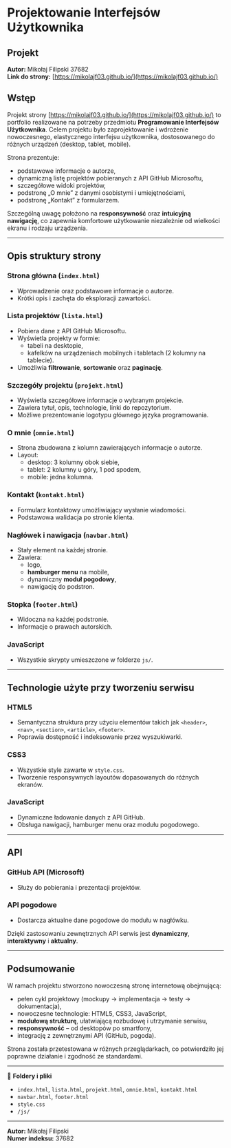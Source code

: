 # Projektowanie Interfejsów Użytkownika

## Projekt

**Autor:** Mikołaj Filipski 37682  
**Link do strony:** [https://mikolajf03.github.io/](https://mikolajf03.github.io/)

## Wstęp

Projekt strony [https://mikolajf03.github.io/](https://mikolajf03.github.io/) to portfolio realizowane na potrzeby przedmiotu **Programowanie Interfejsów Użytkownika**. Celem projektu było zaprojektowanie i wdrożenie nowoczesnego, elastycznego interfejsu użytkownika, dostosowanego do różnych urządzeń (desktop, tablet, mobile).

Strona prezentuje:
- podstawowe informacje o autorze,
- dynamiczną listę projektów pobieranych z API GitHub Microsoftu,
- szczegółowe widoki projektów,
- podstronę „O mnie” z danymi osobistymi i umiejętnościami,
- podstronę „Kontakt” z formularzem.

Szczególną uwagę położono na **responsywność** oraz **intuicyjną nawigację**, co zapewnia komfortowe użytkowanie niezależnie od wielkości ekranu i rodzaju urządzenia.

---

## Opis struktury strony

### Strona główna (`index.html`)
- Wprowadzenie oraz podstawowe informacje o autorze.
- Krótki opis i zachęta do eksploracji zawartości.

### Lista projektów (`lista.html`)
- Pobiera dane z API GitHub Microsoftu.
- Wyświetla projekty w formie:
  - tabeli na desktopie,
  - kafelków na urządzeniach mobilnych i tabletach (2 kolumny na tablecie).
- Umożliwia **filtrowanie**, **sortowanie** oraz **paginację**.

### Szczegóły projektu (`projekt.html`)
- Wyświetla szczegółowe informacje o wybranym projekcie.
- Zawiera tytuł, opis, technologie, linki do repozytorium.
- Możliwe prezentowanie logotypu głównego języka programowania.

### O mnie (`omnie.html`)
- Strona zbudowana z kolumn zawierających informacje o autorze.
- Layout:
  - desktop: 3 kolumny obok siebie,
  - tablet: 2 kolumny u góry, 1 pod spodem,
  - mobile: jedna kolumna.

### Kontakt (`kontakt.html`)
- Formularz kontaktowy umożliwiający wysłanie wiadomości.
- Podstawowa walidacja po stronie klienta.

### Nagłówek i nawigacja (`navbar.html`)
- Stały element na każdej stronie.
- Zawiera:
  - logo,
  - **hamburger menu** na mobile,
  - dynamiczny **moduł pogodowy**,
  - nawigację do podstron.

### Stopka (`footer.html`)
- Widoczna na każdej podstronie.
- Informacje o prawach autorskich.

### JavaScript
- Wszystkie skrypty umieszczone w folderze `js/`.

---

## Technologie użyte przy tworzeniu serwisu

### HTML5
- Semantyczna struktura przy użyciu elementów takich jak `<header>`, `<nav>`, `<section>`, `<article>`, `<footer>`.
- Poprawia dostępność i indeksowanie przez wyszukiwarki.

### CSS3
- Wszystkie style zawarte w `style.css`.
- Tworzenie responsywnych layoutów dopasowanych do różnych ekranów.

### JavaScript
- Dynamiczne ładowanie danych z API GitHub.
- Obsługa nawigacji, hamburger menu oraz modułu pogodowego.

---

## API

### GitHub API (Microsoft)
- Służy do pobierania i prezentacji projektów.

### API pogodowe
- Dostarcza aktualne dane pogodowe do modułu w nagłówku.

Dzięki zastosowaniu zewnętrznych API serwis jest **dynamiczny**, **interaktywny** i **aktualny**.

---

## Podsumowanie

W ramach projektu stworzono nowoczesną stronę internetową obejmującą:
- pełen cykl projektowy (mockupy → implementacja → testy → dokumentacja),
- nowoczesne technologie: HTML5, CSS3, JavaScript,
- **modułową strukturę**, ułatwiającą rozbudowę i utrzymanie serwisu,
- **responsywność** – od desktopów po smartfony,
- integrację z zewnętrznymi API (GitHub, pogoda).

Strona została przetestowana w różnych przeglądarkach, co potwierdziło jej poprawne działanie i zgodność ze standardami.

---

📁 **Foldery i pliki**
- `index.html`, `lista.html`, `projekt.html`, `omnie.html`, `kontakt.html`
- `navbar.html`, `footer.html`
- `style.css`
- `/js/`

---

**Autor:** Mikołaj Filipski  
**Numer indeksu:** 37682
